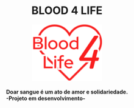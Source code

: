 <div style="display: flex; flex-direction: column; justify-content: center; align-items: center">
  <h1>BLOOD 4 LIFE</h1>
  <img src="/readme-assets/logo.png" height="150px" />
  <h4 text-align="center">
    Doar sangue é um ato de amor e solidariedade.<br/>
    -Projeto em desenvolvimento-
  </h4>
</div>
